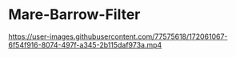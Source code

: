 # Mare-Barrow-Filter

https://user-images.githubusercontent.com/77575618/172061067-6f54f916-8074-497f-a345-2b115daf973a.mp4
